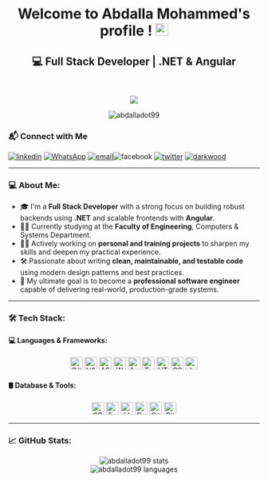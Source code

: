 <h1 align="center">Welcome to Abdalla Mohammed's profile ! <img src="https://media.giphy.com/media/hvRJCLFzcasrR4ia7z/giphy.gif" width="25px"></h1>

<h2 align="center">💻 Full Stack Developer | .NET & Angular</h2>
<br>

<p align="center">
    <a href=""> <!-- Google Me -->
      <img src="https://readme-typing-svg.herokuapp.com/?lines=Visit%20my%20LinkedIn%20Profile;I%20Post%20Insightful%20Content;Follow%20to%20get%20New%20Updates&font=Bold%20Code&center=true&color=30D050&pause=2000"> <!-- Text -->
    </a>
  </p>

  
<p align="center">
  <img src="https://komarev.com/ghpvc/?username=abdalladot99&label=Profile%20views&color=0e75b6&style=flat" alt="abdalladot99" />
</p>


### 📬 Connect with Me
<p align="start">
  <a href="https://www.linkedin.com/in/abdalla-mohammed-03560a351"><img src="https://img.icons8.com/color/48/000000/linkedin.png" alt="linkedin"/></a>
  <a href="https://wa.me/+201080263456" target="_blank"><img src="https://img.icons8.com/fluent/48/000000/whatsapp.png" alt="WhatsApp"/></a>
  <a href="abdalladot99@gmail.com"><img src="https://img.icons8.com/color/48/000000/gmail.png" alt="email"/></a
  <a href="https://www.facebook.com/matyo91"><img src="https://img.icons8.com/color/48/000000/facebook.png" alt="facebook"/></a>
  <a href="https://twitter.com/matyo91"><img src="https://img.icons8.com/color/48/000000/twitter-squared.png" alt="twitter"/></a>
  <a href="https://darkwood.com"><img src="https://img.icons8.com/fluent/48/000000/domain.png" alt="darkwood"/></a>
 </p>

---
### 💻 About Me:

- 🎓 I'm a **Full Stack Developer** with a strong focus on building robust backends using **.NET** and scalable frontends with **Angular**.  
- 🧑‍🎓 Currently studying at the **Faculty of Engineering**, Computers & Systems Department.  
- 👨‍💻 Actively working on **personal and training projects** to sharpen my skills and deepen my practical experience.  
- 🛠️ Passionate about writing **clean, maintainable, and testable code** using modern design patterns and best practices.  
- 🚀 My ultimate goal is to become a **professional software engineer** capable of delivering real-world, production-grade systems.

---
### 🛠️ Tech Stack:

#### 💻 Languages & Frameworks:
<p align="center">
  <img src="https://img.shields.io/badge/C%23-282C34?logo=c-sharp&logoColor=239120" height="25" alt="C#"/>
  <img src="https://img.shields.io/badge/.NET-282C34?logo=dotnet&logoColor=512BD4" height="25" alt=".NET"/>
  <img src="https://img.shields.io/badge/ASP.NET MVC-282C34?logo=dotnet&logoColor=5C2D91" height="25" alt="ASP.NET MVC"/>
  <img src="https://img.shields.io/badge/Web API-282C34?logo=dotnet&logoColor=512BD4" height="25" alt="Web API"/>
  <img src="https://img.shields.io/badge/Angular-282C34?logo=angular&logoColor=DD0031" height="25" alt="Angular"/>
  <img src="https://img.shields.io/badge/TypeScript-282C34?logo=typescript&logoColor=3178C6" height="25" alt="TypeScript"/>
  <img src="https://img.shields.io/badge/HTML5-282C34?logo=html5&logoColor=E34F26" height="25" alt="HTML5"/>
  <img src="https://img.shields.io/badge/CSS3-282C34?logo=css3&logoColor=1572B6" height="25" alt="CSS3"/>
  <img src="https://img.shields.io/badge/JavaScript-282C34?logo=javascript&logoColor=F7DF1E" height="25" alt="JavaScript"/>
</p>


#### 🛢️ Database & Tools:
<p align="center">
  <img src="https://img.shields.io/badge/SQL Server-282C34?logo=microsoft-sql-server&logoColor=CC2927" height="25" alt="SQL Server"/>
  <img src="https://img.shields.io/badge/Entity Framework-282C34?logo=dotnet&logoColor=512BD4" height="25" alt="Entity Framework"/>
  <img src="https://img.shields.io/badge/LINQ-282C34?logo=dotnet&logoColor=512BD4" height="25" alt="LINQ"/>
  <img src="https://img.shields.io/badge/Postman-282C34?logo=postman&logoColor=FF6C37" height="25" alt="Postman"/>
  <img src="https://img.shields.io/badge/Git-282C34?logo=git&logoColor=F05032" height="25" alt="Git"/>
  <img src="https://img.shields.io/badge/GitHub-282C34?logo=github&logoColor=white" height="25" alt="GitHub"/>
</p>

---

 ### 📈 GitHub Stats:

<p align="center">
  <img src="https://github-readme-stats.vercel.app/api?username=abdalladot99&show_icons=true&theme=tokyonight&cache_seconds=1800" alt="abdalladot99 stats"/>
  <br/>
  <img src="https://github-readme-stats.vercel.app/api/top-langs/?username=abdalladot99&layout=compact&theme=tokyonight&cache_seconds=1800" alt="abdalladot99 languages"/>
</p>


  
 
